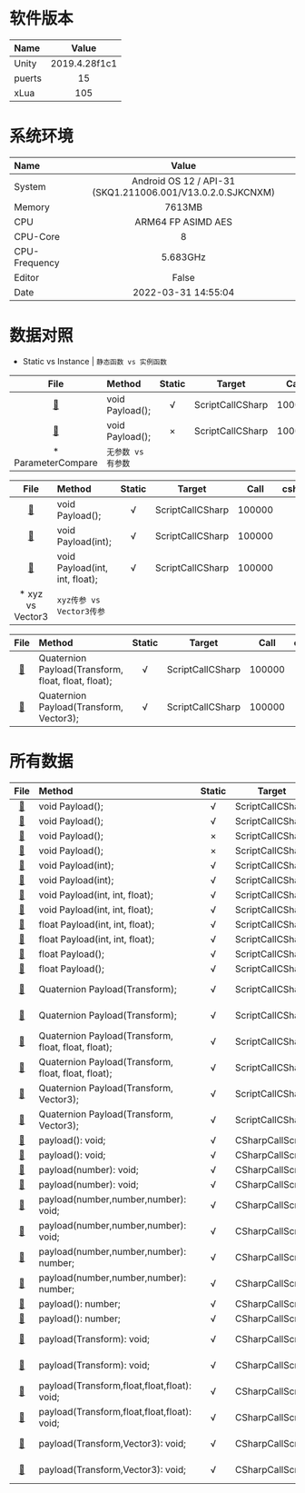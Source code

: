 
# 软件版本
| Name            | Value             |
| :----           | :----:            |
| Unity           | 2019.4.28f1c1               |
| puerts          | 15               |
| xLua            | 105               |
# 系统环境
| Name            | Value             |
| :----           | :----:            |
| System          | Android OS 12 / API-31 (SKQ1.211006.001/V13.0.2.0.SJKCNXM)               |
| Memory          | 7613MB             |
| CPU             | ARM64 FP ASIMD AES               |
| CPU-Core        | 8               |
| CPU-Frequency   | 5.683GHz            |
| Editor          | False               |
| Date            | 2022-03-31 14:55:04               |
# 数据对照
* Static vs Instance | 	`静态函数 vs 实例函数`

| File      | Method    | Static    | Target    | Call      | csharp(ms)| puerts(ms)| xLua(ms)  | csharpResult  | puertsResult  | xLuaResult    |
| :----:    | :----     | :----:    | :----:    | :----:    | :----:    | :----:    | :----:    | :----:        | :----:        | :----:        |
| [:page_facing_up:](/)       | void Payload();       | √       | ScriptCallCSharp       | 100000       | 0.0       | 327.7       | 260.5       | `null`           | `null`           | `null`          |
| [:page_facing_up:](/)       | void Payload();       | ×       | ScriptCallCSharp       | 100000       | 0.0       | 424.9       | 424.3       | `null`           | `null`           | `null`          |
* ParameterCompare | 	`无参数 vs 有参数`

| File      | Method    | Static    | Target    | Call      | csharp(ms)| puerts(ms)| xLua(ms)  | csharpResult  | puertsResult  | xLuaResult    |
| :----:    | :----     | :----:    | :----:    | :----:    | :----:    | :----:    | :----:    | :----:        | :----:        | :----:        |
| [:page_facing_up:](/)       | void Payload();       | √       | ScriptCallCSharp       | 100000       | 0.0       | 327.7       | 260.5       | `null`           | `null`           | `null`          |
| [:page_facing_up:](/)       | void Payload(int);       | √       | ScriptCallCSharp       | 100000       | 0.0       | 411.4       | 311.0       | `null`           | `null`           | `null`          |
| [:page_facing_up:](/)       | void Payload(int, int, float);       | √       | ScriptCallCSharp       | 100000       | 0.1       | 569.9       | 435.5       | `null`           | `null`           | `null`          |
* xyz vs Vector3 | 	`xyz传参 vs Vector3传参`

| File      | Method    | Static    | Target    | Call      | csharp(ms)| puerts(ms)| xLua(ms)  | csharpResult  | puertsResult  | xLuaResult    |
| :----:    | :----     | :----:    | :----:    | :----:    | :----:    | :----:    | :----:    | :----:        | :----:        | :----:        |
| [:page_facing_up:](/)       | Quaternion Payload(Transform, float, float, float);       | √       | ScriptCallCSharp       | 100000       | 51.0       | 1141.2       | 708.9       | (-0.1, -0.1, -0.2, -1.0)           | (-0.1, -0.1, -0.2, -1.0)           | (-0.1, -0.1, -0.2, -1.0)          |
| [:page_facing_up:](/)       | Quaternion Payload(Transform, Vector3);       | √       | ScriptCallCSharp       | 100000       | 28.6       | 1087.6       | 743.1       | (-0.3, -0.5, -0.8, -0.3)           | (-0.3, -0.5, -0.8, -0.3)           | (-0.3, -0.5, -0.8, -0.3)          |
# 所有数据
| File      | Method    | Static    | Target    | Call      | csharp(ms)| puerts(ms)| xLua(ms)  | csharpResult  | puertsResult  | xLuaResult    |
| :----:    | :----     | :----:    | :----:    | :----:    | :----:    | :----:    | :----:    | :----:        | :----:        | :----:        |
| [:page_facing_up:](/)       | void Payload();       | √       | ScriptCallCSharp       | 10000       | 0.2       | 38.2       | 30.4       | `null`           | `null`           | `null`          |
| [:page_facing_up:](/)       | void Payload();       | √       | ScriptCallCSharp       | 100000       | 0.0       | 327.7       | 260.5       | `null`           | `null`           | `null`          |
| [:page_facing_up:](/)       | void Payload();       | ×       | ScriptCallCSharp       | 10000       | 0.3       | 48.3       | 47.1       | `null`           | `null`           | `null`          |
| [:page_facing_up:](/)       | void Payload();       | ×       | ScriptCallCSharp       | 100000       | 0.0       | 424.9       | 424.3       | `null`           | `null`           | `null`          |
| [:page_facing_up:](/)       | void Payload(int);       | √       | ScriptCallCSharp       | 10000       | 0.3       | 47.2       | 33.2       | `null`           | `null`           | `null`          |
| [:page_facing_up:](/)       | void Payload(int);       | √       | ScriptCallCSharp       | 100000       | 0.0       | 411.4       | 311.0       | `null`           | `null`           | `null`          |
| [:page_facing_up:](/)       | void Payload(int, int, float);       | √       | ScriptCallCSharp       | 10000       | 0.4       | 60.7       | 43.2       | `null`           | `null`           | `null`          |
| [:page_facing_up:](/)       | void Payload(int, int, float);       | √       | ScriptCallCSharp       | 100000       | 0.1       | 569.9       | 435.5       | `null`           | `null`           | `null`          |
| [:page_facing_up:](/)       | float Payload(int, int, float);       | √       | ScriptCallCSharp       | 10000       | 0.4       | 71.8       | 49.9       | 1.500183E+08           | 1.50015E+08           | 150015000          |
| [:page_facing_up:](/)       | float Payload(int, int, float);       | √       | ScriptCallCSharp       | 100000       | 0.6       | 604.5       | 481.7       | 1.500022E+10           | 1.500015E+10           | 15000150000          |
| [:page_facing_up:](/)       | float Payload();       | √       | ScriptCallCSharp       | 10000       | 0.5       | 38.9       | 29.3       | 60000           | 60000           | 60000          |
| [:page_facing_up:](/)       | float Payload();       | √       | ScriptCallCSharp       | 100000       | 0.5       | 362.1       | 292.9       | 600000           | 600000           | 600000          |
| [:page_facing_up:](/)       | Quaternion Payload(Transform);       | √       | ScriptCallCSharp       | 10000       | 5.9       | 117.7       | 66.8       | (-0.1, -0.1, -0.1, 1.0)           | (-0.1, -0.1, -0.1, 1.0)           | (-0.1, -0.1, -0.1, 1.0)          |
| [:page_facing_up:](/)       | Quaternion Payload(Transform);       | √       | ScriptCallCSharp       | 100000       | 32.1       | 870.0       | 495.6       | (-0.5, -0.4, -0.4, 0.6)           | (-0.5, -0.4, -0.4, 0.6)           | (-0.5, -0.4, -0.4, 0.6)          |
| [:page_facing_up:](/)       | Quaternion Payload(Transform, float, float, float);       | √       | ScriptCallCSharp       | 10000       | 6.8       | 124.1       | 72.6       | (0.4, 0.5, 0.7, 0.0)           | (0.4, 0.5, 0.7, 0.0)           | (0.4, 0.5, 0.7, 0.0)          |
| [:page_facing_up:](/)       | Quaternion Payload(Transform, float, float, float);       | √       | ScriptCallCSharp       | 100000       | 51.0       | 1141.2       | 708.9       | (-0.1, -0.1, -0.2, -1.0)           | (-0.1, -0.1, -0.2, -1.0)           | (-0.1, -0.1, -0.2, -1.0)          |
| [:page_facing_up:](/)       | Quaternion Payload(Transform, Vector3);       | √       | ScriptCallCSharp       | 10000       | 3.8       | 118.1       | 78.3       | (-0.3, -0.5, -0.8, 0.1)           | (-0.3, -0.5, -0.8, 0.1)           | (-0.3, -0.5, -0.8, 0.1)          |
| [:page_facing_up:](/)       | Quaternion Payload(Transform, Vector3);       | √       | ScriptCallCSharp       | 100000       | 28.6       | 1087.6       | 743.1       | (-0.3, -0.5, -0.8, -0.3)           | (-0.3, -0.5, -0.8, -0.3)           | (-0.3, -0.5, -0.8, -0.3)          |
| [:page_facing_up:](/)       | payload(): void;       | √       | CSharpCallScript       | 10000       | `fail`       | 17.3       | 12.0       | `null`           | `null`           | `null`          |
| [:page_facing_up:](/)       | payload(): void;       | √       | CSharpCallScript       | 100000       | `fail`       | 62.0       | 36.0       | `null`           | `null`           | `null`          |
| [:page_facing_up:](/)       | payload(number): void;       | √       | CSharpCallScript       | 10000       | `fail`       | 15.4       | 4.7       | `null`           | `null`           | `null`          |
| [:page_facing_up:](/)       | payload(number): void;       | √       | CSharpCallScript       | 100000       | `fail`       | 128.3       | 37.4       | `null`           | `null`           | `null`          |
| [:page_facing_up:](/)       | payload(number,number,number): void;       | √       | CSharpCallScript       | 10000       | `fail`       | 29.0       | 5.3       | `null`           | `null`           | `null`          |
| [:page_facing_up:](/)       | payload(number,number,number): void;       | √       | CSharpCallScript       | 100000       | `fail`       | 272.2       | 42.9       | `null`           | `null`           | `null`          |
| [:page_facing_up:](/)       | payload(number,number,number): number;       | √       | CSharpCallScript       | 10000       | `fail`       | 35.7       | 6.1       | `null`           | 1.500183E+08           | 1.500183E+08          |
| [:page_facing_up:](/)       | payload(number,number,number): number;       | √       | CSharpCallScript       | 100000       | `fail`       | 335.8       | 53.0       | `null`           | 1.500022E+10           | 1.500022E+10          |
| [:page_facing_up:](/)       | payload(): number;       | √       | CSharpCallScript       | 10000       | `fail`       | 12.4       | 5.3       | `null`           | 60000           | 60000          |
| [:page_facing_up:](/)       | payload(): number;       | √       | CSharpCallScript       | 100000       | `fail`       | 118.4       | 43.9       | `null`           | 600000           | 600000          |
| [:page_facing_up:](/)       | payload(Transform): void;       | √       | CSharpCallScript       | 10000       | `fail`       | 171.1       | 156.1       | `null`           | (-0.1, -0.1, -0.1, 1.0)           | (-0.1, -0.1, -0.1, 1.0)          |
| [:page_facing_up:](/)       | payload(Transform): void;       | √       | CSharpCallScript       | 100000       | `fail`       | 1572.2       | 1536.2       | `null`           | (-0.5, -0.4, -0.4, 0.6)           | (-0.5, -0.4, -0.4, 0.6)          |
| [:page_facing_up:](/)       | payload(Transform,float,float,float): void;       | √       | CSharpCallScript       | 10000       | `fail`       | 188.4       | 161.4       | `null`           | (0.4, 0.5, 0.7, 0.0)           | (0.4, 0.5, 0.7, 0.0)          |
| [:page_facing_up:](/)       | payload(Transform,float,float,float): void;       | √       | CSharpCallScript       | 100000       | `fail`       | 1961.8       | 1588.1       | `null`           | (-0.1, -0.1, -0.2, -1.0)           | (-0.1, -0.1, -0.2, -1.0)          |
| [:page_facing_up:](/)       | payload(Transform,Vector3): void;       | √       | CSharpCallScript       | 10000       | `fail`       | 288.3       | 198.8       | `null`           | (-0.3, -0.5, -0.8, 0.1)           | (-0.3, -0.5, -0.8, 0.1)          |
| [:page_facing_up:](/)       | payload(Transform,Vector3): void;       | √       | CSharpCallScript       | 100000       | `fail`       | 2776.5       | 1985.5       | `null`           | (-0.3, -0.5, -0.8, -0.3)           | (-0.3, -0.5, -0.8, -0.3)          |